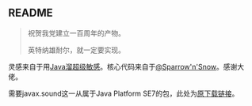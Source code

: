 ## README

> 祝贺我党建立一百周年的产物。
>
> 英特纳雄耐尔，就一定要实现。

灵感来自于用[Java溜超级敏感](https://www.bilibili.com/video/BV1Vy4y1g7yZ)。核心代码来自于[@Sparrow'n'Snow](https://github.com/SparrowAndSnow)。感谢大佬。

需要javax.sound这一从属于Java Platform SE7的包，此处为[原下载链接](https://repo.clojars.org/clojure-interop/javax.sound/1.0.5/javax.sound-1.0.5.jar)。
